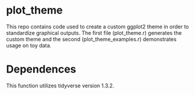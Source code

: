 # plot_theme
This repo contains code used to create a custom ggplot2 theme in order to standardize graphical outputs.
The first file (plot_theme.r) generates the custom theme and the second (plot_theme_examples.r) demonstrates usage on toy data.

# Dependences
This function utilizes tidyverse version 1.3.2.
